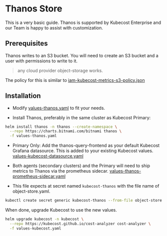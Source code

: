 # Thanos Store

This is a very basic guide. Thanos is supported by Kubecost Enterprise and our Team is happy to assist with customization.

## Prerequisites

Thanos writes to an S3 bucket. You will need to create an S3 bucket and a user with permissions to write to it.

> any cloud provider object-storage works.

The policy for this is similar to [iam-kubecost-metrics-s3-policy.json](../aws/iam-policies/iam-kubecost-metrics-s3-policy.json)


## Installation

- Modify [values-thanos.yaml](values-thanos.yaml) to fit your needs.

- Install Thanos, preferably in the same cluster as Kubecost Primary:

```sh
helm install thanos -n thanos --create-namespace \
  --repo https://charts.bitnami.com/bitnami thanos \
  -f values-thanos.yaml
```

- Primary Only: Add the thanos-query-frontend as your default Kubecost Grafana datasource. This is added to your existing Kubecost values. [values-kubecost-datasource.yaml](values-kubecost-datasource.yaml)

- Both agents (secondary clusters) and the Primary will need to ship metrics to Thanos via the prometheus sidecar. [values-thanos-prometheus-sidecar.yaml](values-thanos-prometheus-sidecar.yaml)

- This file expects at secret named `kubecost-thanos` with the file name of object-store.yaml.

```sh
kubectl create secret generic kubecost-thanos --from-file object-store.yaml
```

When done, upgrade Kubecost to use the new values.

```sh
helm upgrade kubecost -n kubecost \
  --repo https://kubecost.github.io/cost-analyzer cost-analyzer \
  -f values-kubecost.yaml
```

